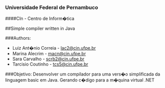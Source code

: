 ### Universidade Federal de Pernambuco
####CIn - Centro de Inform�tica

##Simple compiler written in Java

###Authors:
* Luiz Ant�nio Correia - lac2@cin.ufpe.br
* Marina Alecrim - macn@cin.ufpe.br
* Sara Carvalho - scrb2@cin.ufpe.br
* Tarcisio Coutinho - tcs5@cin.ufpe.br

###Objetivo:
Desenvolver um compilador para uma vers�o simplificada da linguagem basic em Java. Gerando c�digo para a m�quina virtual .NET
